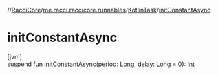 //[RacciCore](../../../index.md)/[me.racci.raccicore.runnables](../index.md)/[KotlinTask](index.md)/[initConstantAsync](init-constant-async.md)

# initConstantAsync

[jvm]\
suspend fun [initConstantAsync](init-constant-async.md)(period: [Long](https://kotlinlang.org/api/latest/jvm/stdlib/kotlin/-long/index.html), delay: [Long](https://kotlinlang.org/api/latest/jvm/stdlib/kotlin/-long/index.html) = 0): [Int](https://kotlinlang.org/api/latest/jvm/stdlib/kotlin/-int/index.html)

